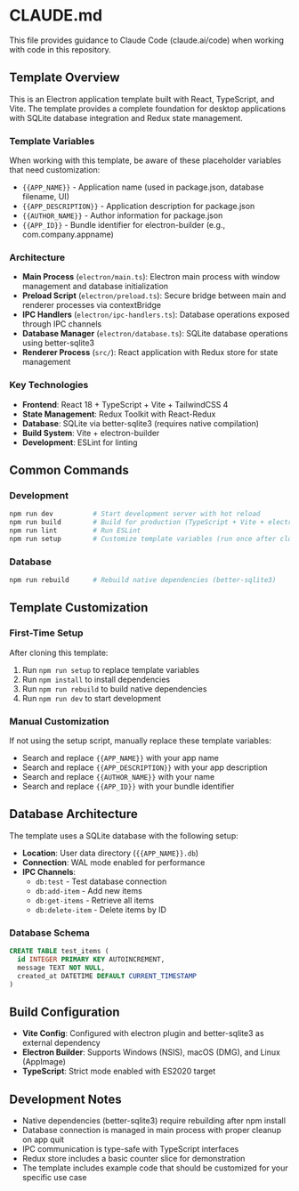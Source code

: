 # CLAUDE.md

This file provides guidance to Claude Code (claude.ai/code) when working with code in this repository.

## Template Overview

This is an Electron application template built with React, TypeScript, and Vite. The template provides a complete foundation for desktop applications with SQLite database integration and Redux state management.

### Template Variables

When working with this template, be aware of these placeholder variables that need customization:

- `{{APP_NAME}}` - Application name (used in package.json, database filename, UI)
- `{{APP_DESCRIPTION}}` - Application description for package.json
- `{{AUTHOR_NAME}}` - Author information for package.json
- `{{APP_ID}}` - Bundle identifier for electron-builder (e.g., com.company.appname)

### Architecture

- **Main Process** (`electron/main.ts`): Electron main process with window management and database initialization
- **Preload Script** (`electron/preload.ts`): Secure bridge between main and renderer processes via contextBridge
- **IPC Handlers** (`electron/ipc-handlers.ts`): Database operations exposed through IPC channels
- **Database Manager** (`electron/database.ts`): SQLite database operations using better-sqlite3
- **Renderer Process** (`src/`): React application with Redux store for state management

### Key Technologies

- **Frontend**: React 18 + TypeScript + Vite + TailwindCSS 4
- **State Management**: Redux Toolkit with React-Redux
- **Database**: SQLite via better-sqlite3 (requires native compilation)
- **Build System**: Vite + electron-builder
- **Development**: ESLint for linting

## Common Commands

### Development
```bash
npm run dev          # Start development server with hot reload
npm run build        # Build for production (TypeScript + Vite + electron-builder)
npm run lint         # Run ESLint
npm run setup        # Customize template variables (run once after cloning)
```

### Database
```bash
npm run rebuild      # Rebuild native dependencies (better-sqlite3)
```

## Template Customization

### First-Time Setup
After cloning this template:
1. Run `npm run setup` to replace template variables
2. Run `npm install` to install dependencies
3. Run `npm run rebuild` to build native dependencies
4. Run `npm run dev` to start development

### Manual Customization
If not using the setup script, manually replace these template variables:
- Search and replace `{{APP_NAME}}` with your app name
- Search and replace `{{APP_DESCRIPTION}}` with your app description
- Search and replace `{{AUTHOR_NAME}}` with your name
- Search and replace `{{APP_ID}}` with your bundle identifier

## Database Architecture

The template uses a SQLite database with the following setup:

- **Location**: User data directory (`{{APP_NAME}}.db`)
- **Connection**: WAL mode enabled for performance
- **IPC Channels**: 
  - `db:test` - Test database connection
  - `db:add-item` - Add new items
  - `db:get-items` - Retrieve all items
  - `db:delete-item` - Delete items by ID

### Database Schema
```sql
CREATE TABLE test_items (
  id INTEGER PRIMARY KEY AUTOINCREMENT,
  message TEXT NOT NULL,
  created_at DATETIME DEFAULT CURRENT_TIMESTAMP
)
```

## Build Configuration

- **Vite Config**: Configured with electron plugin and better-sqlite3 as external dependency
- **Electron Builder**: Supports Windows (NSIS), macOS (DMG), and Linux (AppImage)
- **TypeScript**: Strict mode enabled with ES2020 target

## Development Notes

- Native dependencies (better-sqlite3) require rebuilding after npm install
- Database connection is managed in main process with proper cleanup on app quit
- IPC communication is type-safe with TypeScript interfaces
- Redux store includes a basic counter slice for demonstration
- The template includes example code that should be customized for your specific use case